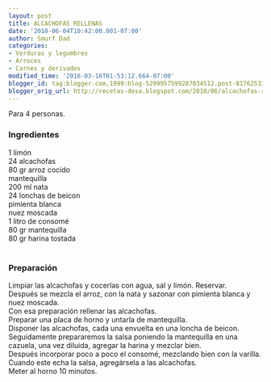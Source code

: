 ```yaml
---
layout: post
title: ALCACHOFAS RELLENAS
date: '2010-06-04T10:42:00.001-07:00'
author: Smurf Dad
categories:
- Verduras y legumbres
- Arroces
- Carnes y derivados
modified_time: '2016-03-16T01:53:12.664-07:00'
blogger_id: tag:blogger.com,1999:blog-5299957599287034512.post-8176253389504904467
blogger_orig_url: http://recetas-desa.blogspot.com/2010/06/alcachofas-rellenas.html
---
```


Para 4 personas.<br /><h3>Ingredientes</h3>1 limón<br />24 alcachofas<br />80 gr arroz cocido<br />mantequilla<br />200 ml nata<br />24 lonchas de beicon<br />pimienta blanca<br />nuez moscada<br />1 litro de consomé<br />80 gr mantequilla<br />80 gr harina tostada<br /><br /><h3>Preparación</h3>Limpiar las alcachofas y cocerlas con agua, sal y limón. Reservar.<br />Después se mezcla el arroz, con la nata y sazonar con pimienta blanca y nuez moscada.<br />Con esa preparación rellenar las alcachofas.<br />Preparar una placa de horno y untarla de mantequilla.<br />Disponer las alcachofas, cada una envuelta en una loncha de beicon.<br />Seguidamente prepararemos la salsa poniendo la mantequilla en una cazuela, una vez diluida, agregar la harina y mezclar bien.<br />Después incorporar poco a poco el consomé, mezclando bien con la varilla.<br />Cuando este echa la salsa, agregársela a las alcachofas.<br />Meter al horno 10 minutos.